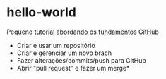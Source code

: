 # hello-world

Pequeno [tutorial abordando os fundamentos GitHub](https://guides.github.com/activities/hello-world/)

* Criar e usar um repositório
* Criar e gerenciar um novo brach
* Fazer alterações/commits/push para GitHub
* Abrir "pull request" e fazer um merge* 
